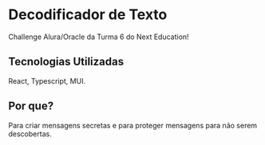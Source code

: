 # Decodificador de Texto
Challenge Alura/Oracle da Turma 6 do Next Education!

## Tecnologias Utilizadas
React, Typescript, MUI.

## Por que?
Para criar mensagens secretas e para proteger mensagens para não serem descobertas.
